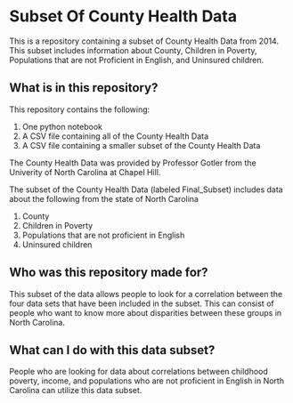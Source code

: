 # Subset Of County Health Data
This is a repository containing a subset of County Health Data from 2014. This subset includes information about County, Children in Poverty, Populations that are not Proficient in English, and Uninsured children.  

 ## What is in this repository?
This repository contains the following:
 
1. One python notebook
2. A CSV file containing all of the County Health Data
3. A CSV file containing a smaller subset of the County Health Data


The County Health Data was provided by Professor Gotler from the Univerity of North Carolina at Chapel Hill. 

The subset of the County Health Data (labeled Final_Subset) includes data about the following from the state of North Carolina 
1. County
2. Children in Poverty
3. Populations that are not proficient in English
4. Uninsured children

## Who was this repository made for?
This subset of the data allows people to look for a correlation between the four data sets that have been included in the subset. This can consist of people who want to know more about disparities between these groups in North Carolina. 


## What can I do with this data subset?
People who are looking for data about correlations between childhood poverty, income, and populations who are not proficient in English in North Carolina can utilize this data subset. 
